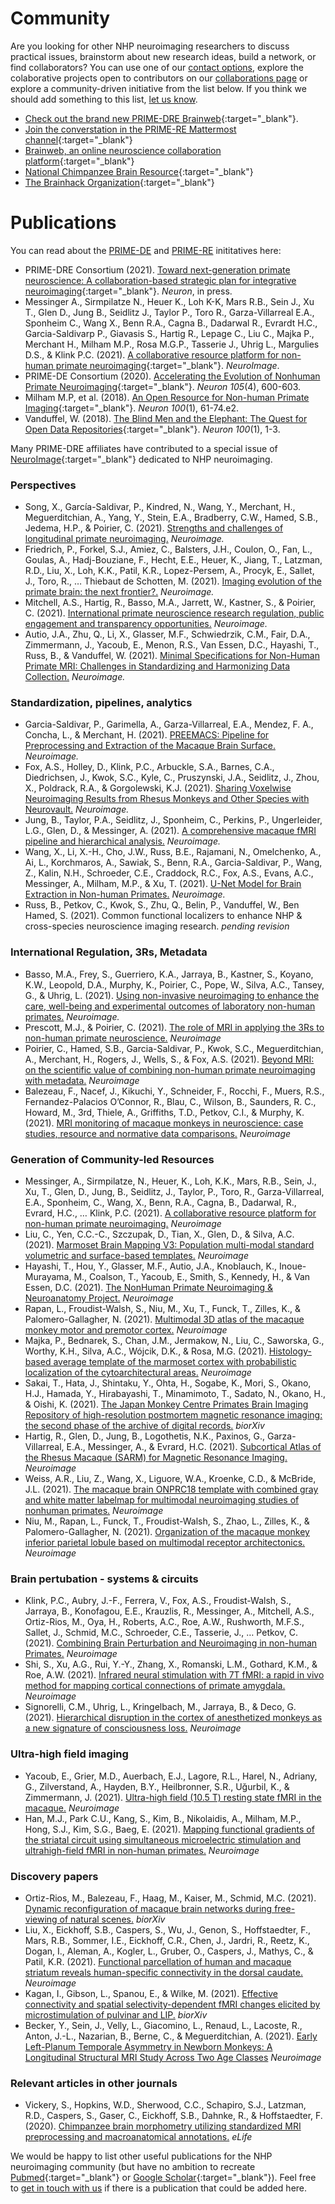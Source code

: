# Community

Are you looking for other NHP neuroimaging researchers to discuss practical issues, brainstorm about new research ideas, build a network, or find collaborators? You can use one of our [contact options](contact.md), explore the colaborative projects open to contributors on our [collaborations page](collaborate.md) or explore a community-driven initiative from the list below. If you think we should add something to this list, [let us know](https://github.com/PRIME-RE/prime-re.github.io/issues/new?assignees=&labels=Contact&template=contact.md&title=[Contact]:%C2%A0%3Ctopic%3E).
<br>


- [Check out the brand new PRIME-DRE Brainweb](https://prime-re.github.io/brainweb/){:target="_blank"}.  
- [Join the converstation in the PRIME-RE Mattermost channel](https://mattermost.brainhack.org/brainhack/channels/prime-re){:target="_blank"}     
- [Brainweb, an online neuroscience collaboration platform](https://brain-web.github.io/){:target="_blank"}     
- [National Chimpanzee Brain Resource](https://www.chimpanzeebrain.org/){:target="_blank"}     
- [The Brainhack Organization](https://brainhack.org/){:target="_blank"}      


# Publications

You can read about the [PRIME-DE](http://fcon_1000.projects.nitrc.org/indi/indiPRIME.html) and [PRIME-RE](https://prime-re.github.io/) inititatives here:     
- PRIME-DRE Consortium (2021). [Toward next-generation primate neuroscience: A collaboration-based strategic plan for integrative neuroimaging](https://www.sciencedirect.com/science/article/abs/pii/S0896627321007832){:target="_blank"}. *Neuron*, in press.
- Messinger A., Sirmpilatze N., Heuer K., Loh K-K, Mars R.B., Sein J., Xu T., Glen D., Jung B., Seidlitz J., Taylor P., Toro R., Garza-Villarreal E.A., Sponheim C., Wang X., Benn R.A., Cagna B., Dadarwal R., Evrardt H.C., Garcia-Saldivarp P., Giavasis S., Hartig R., Lepage C., Liu C., Majka P., Merchant H., Milham M.P., Rosa M.G.P., Tasserie J., Uhrig L., Margulies D.S., & Klink P.C. (2021). [A collaborative resource platform for non-human primate neuroimaging](https://doi.org/10.1016/j.neuroimage.2020.117519){:target="_blank"}. *NeuroImage*.     
- PRIME-DE Consortium (2020). [Accelerating the Evolution of Nonhuman Primate Neuroimaging](https://doi.org/10.1016/j.neuron.2019.12.023){:target="_blank"}. *Neuron 105*(4), 600-603.
- Milham M.P, et al. (2018). [An Open Resource for Non-human Primate Imaging](https://doi.org/10.1016/j.neuron.2018.08.039){:target="_blank"}. *Neuron 100*(1), 61-74.e2.     
- Vanduffel, W. (2018). [The Blind Men and the Elephant: The Quest for Open Data Repositories](https://doi.org/10.1016/j.neuron.2018.09.039){:target="_blank"}. *Neuron 100*(1), 1-3.
      
Many PRIME-DRE affiliates have contributed to a special issue of [NeuroImage](https://www.journals.elsevier.com/neuroimage){:target="_blank"} dedicated to NHP neuroimaging.     

### Perspectives     			
- Song, X., García-Saldivar, P., Kindred, N., Wang, Y., Merchant, H., Meguerditchian, A., Yang, Y., Stein, E.A., Bradberry, C.W., Hamed, S.B., Jedema, H.P., & Poirier, C.	(2021). [Strengths and challenges of longitudinal primate neuroimaging.](https://www.sciencedirect.com/science/article/pii/S105381192100286X) *Neuroimage.*    
- Friedrich, P., Forkel, S.J., Amiez, C., Balsters, J.H., Coulon, O., Fan, L., Goulas, A., Hadj-Bouziane, F., Hecht, E.E., Heuer, K., Jiang, T., Latzman, R.D., Liu, X., Loh, K.K., Patil, K.R., Lopez-Persem, A., Procyk, E., Sallet, J., Toro, R., … Thiebaut de Schotten, M.	(2021). [Imaging evolution of the primate brain: the next frontier?.](https://www.sciencedirect.com/science/article/pii/S1053811920311708) *Neuroimage.*    
- Mitchell, A.S., Hartig, R., Basso, M.A., Jarrett, W., Kastner, S., & Poirier, C.	(2021). [International primate neuroscience research regulation, public engagement and transparency opportunities.](https://www.sciencedirect.com/science/article/pii/S105381192031185X) *Neuroimage.*     
- Autio, J.A., Zhu, Q., Li, X., Glasser, M.F., Schwiedrzik, C.M., Fair, D.A., Zimmermann, J., Yacoub, E., Menon, R.S., Van Essen, D.C., Hayashi, T., Russ, B., & Vanduffel, W.	(2021). [Minimal Specifications for Non-Human Primate MRI: Challenges in Standardizing and Harmonizing Data Collection.](https://arxiv.org/abs/2010.04325) *Neuroimage.*

### Standardization, pipelines, analytics    				
- Garcia-Saldivar, P., Garimella, A., Garza-Villarreal, E.A., Mendez, F. A., Concha, L., & Merchant, H.	(2021).	[PREEMACS: Pipeline for Preprocessing and Extraction of the Macaque Brain Surface.](https://www.sciencedirect.com/science/article/pii/S1053811920311563) *Neuroimage.*   
- Fox, A.S., Holley, D., Klink, P.C., Arbuckle, S.A., Barnes, C.A., Diedrichsen, J., Kwok, S.C., Kyle, C., Pruszynski, J.A., Seidlitz, J., Zhou, X., Poldrack, R.A., & Gorgolewski, K.J. (2021). [Sharing Voxelwise Neuroimaging Results from Rhesus Monkeys and Other Species with Neurovault.](https://www.sciencedirect.com/science/article/pii/S105381192031003X) *Neuroimage.*
- Jung, B., Taylor, P.A., Seidlitz, J., Sponheim, C., Perkins, P., Ungerleider, L.G., Glen, D., & Messinger, A.	(2021). [A comprehensive macaque fMRI pipeline and hierarchical analysis.](https://www.sciencedirect.com/science/article/pii/S1053811921002743) *Neuroimage.*    
- Wang, X., Li, X.-H., Cho, J.W., Russ, B.E., Rajamani, N., Omelchenko, A., Ai, L., Korchmaros, A., Sawiak, S., Benn, R.A., Garcia-Saldivar, P., Wang, Z., Kalin, N.H., Schroeder, C.E., Craddock, R.C., Fox, A.S., Evans, A.C., Messinger, A., Milham, M.P., & Xu, T.	(2021). [U-Net Model for Brain Extraction in Non-human Primates.](https://www.sciencedirect.com/science/article/pii/S1053811921002780) *Neuroimage.*    
- Russ, B., Petkov, C., Kwok, S., Zhu, Q., Belin, P., Vanduffel, W., Ben Hamed, S.	(2021). Common functional localizers to enhance NHP & cross-species neuroscience imaging research. *pending revision*
				
### International Regulation, 3Rs, Metadata				
- Basso, M.A., Frey, S., Guerriero, K.A., Jarraya, B., Kastner, S., Koyano, K.W., Leopold, D.A., Murphy, K., Poirier, C., Pope, W., Silva, A.C., Tansey, G., & Uhrig, L. (2021). [Using non-invasive neuroimaging to enhance the care, well-being and experimental outcomes of laboratory non-human primates.](https://www.sciencedirect.com/science/article/pii/S1053811920311526) *Neuroimage.*      
- Prescott, M.J., & Poirier, C.	(2021). [The role of MRI in applying the 3Rs to non-human primate neuroscience.](https://www.sciencedirect.com/science/article/pii/S1053811920310065) *Neuroimage*       
- Poirier, C., Hamed, S.B., Garcia-Saldivar, P., Kwok, S.C., Meguerditchian, A., Merchant, H., Rogers, J., Wells, S., & Fox, A.S.	(2021). [Beyond MRI: on the scientific value of combining non-human primate neuroimaging with metadata.](https://www.sciencedirect.com/science/article/pii/S1053811920311642) *Neuroimage*     
- Balezeau, F., Nacef, J., Kikuchi, Y., Schneider, F., Rocchi, F., Muers, R.S., Fernandez-Palacios O’Connor, R., Blau, C., Wilson, B., Saunders, R. C., Howard, M., 3rd, Thiele, A., Griffiths, T.D., Petkov, C.I., & Murphy, K.(2021). [MRI monitoring of macaque monkeys in neuroscience: case studies, resource and normative data comparisons.](https://www.sciencedirect.com/science/article/pii/S1053811921000550) *Neuroimage*    
				
### Generation of Community-led Resources				
- Messinger, A., Sirmpilatze, N., Heuer, K., Loh, K.K., Mars, R.B., Sein, J., Xu, T., Glen, D., Jung, B., Seidlitz, J., Taylor, P., Toro, R., Garza-Villarreal, E.A., Sponheim, C., Wang, X., Benn, R.A., Cagna, B., Dadarwal, R., Evrard, H.C., … Klink, P.C. (2021). [A collaborative resource platform for non-human primate neuroimaging.](https://www.sciencedirect.com/science/article/pii/S1053811920310041) *Neuroimage*     
- Liu, C., Yen, C.C.-C., Szczupak, D., Tian, X., Glen, D., & Silva, A.C. (2021). [Marmoset Brain Mapping V3: Population multi-modal standard volumetric and surface-based templates.](https://www.sciencedirect.com/science/article/pii/S1053811920311058) *Neuroimage*     
- Hayashi, T., Hou, Y., Glasser, M.F., Autio, J.A., Knoblauch, K., Inoue-Murayama, M., Coalson, T., Yacoub, E., Smith, S., Kennedy, H., & Van Essen, D.C. (2021). [The NonHuman Primate Neuroimaging & Neuroanatomy Project.](https://www.sciencedirect.com/science/article/pii/S1053811921000033) *Neuroimage*     
- Rapan, L., Froudist-Walsh, S., Niu, M., Xu, T., Funck, T., Zilles, K., & Palomero-Gallagher, N. (2021). [Multimodal 3D atlas of the macaque monkey motor and premotor cortex.](https://www.sciencedirect.com/science/article/pii/S1053811920310594) *Neuroimage*     
- Majka, P., Bednarek, S., Chan, J.M., Jermakow, N., Liu, C., Saworska, G., Worthy, K.H., Silva, A.C., Wójcik, D.K., & Rosa, M.G. (2021). [Histology-based average template of the marmoset cortex with probabilistic localization of the cytoarchitectural areas.](https://www.sciencedirect.com/science/article/pii/S1053811920311101) *Neuroimage*       
- Sakai, T., Hata, J., Shintaku, Y., Ohta, H., Sogabe, K., Mori, S., Okano, H.J., Hamada, Y., Hirabayashi, T., Minamimoto, T., Sadato, N., Okano, H., & Oishi, K. (2021). [The Japan Monkey Centre Primates Brain Imaging Repository of high-resolution postmortem magnetic resonance imaging: the second phase of the archive of digital records.](https://www.biorxiv.org/content/10.1101/2020.08.23.263517v1) *biorXiv*
- Hartig, R., Glen, D., Jung, B., Logothetis, N.K., Paxinos, G., Garza-Villarreal, E.A., Messinger, A., & Evrard, H.C.	(2021). [Subcortical Atlas of the Rhesus Macaque (SARM) for Magnetic Resonance Imaging.](https://doi.org/10.1016/j.neuroimage.2021.117996) *Neuroimage*     
- Weiss, A.R., Liu, Z., Wang, X., Liguore, W.A., Kroenke, C.D., & McBride, J.L.	(2021). [The macaque brain ONPRC18 template with combined gray and white matter labelmap for multimodal neuroimaging studies of nonhuman primates.](https://www.sciencedirect.com/science/article/pii/S1053811920310028) *Neuroimage*     
- Niu, M., Rapan, L., Funck, T., Froudist-Walsh, S., Zhao, L., Zilles, K., & Palomero-Gallagher, N.	(2021). [Organization of the macaque monkey inferior parietal lobule based on multimodal receptor architectonics.](https://www.sciencedirect.com/science/article/pii/S1053811921001208?via%3Dihub) *Neuroimage*      
				
### Brain pertubation - systems & circuits				
- Klink, P.C., Aubry, J.-F., Ferrera, V., Fox, A.S., Froudist-Walsh, S., Jarraya, B., Konofagou, E.E., Krauzlis, R., Messinger, A., Mitchell, A.S., Ortiz-Rios, M., Oya, H., Roberts, A.C., Roe, A.W., Rushworth, M.F.S., Sallet, J., Schmid, M.C., Schroeder, C.E., Tasserie, J., … Petkov, C.	(2021). [Combining Brain Perturbation and Neuroimaging in non-human Primates.](https://doi.org/10.1016/j.neuroimage.2021.118017) *Neuroimage*
- Shi, S., Xu, A.G., Rui, Y.-Y., Zhang, X., Romanski, L.M., Gothard, K.M., & Roe, A.W. (2021). [Infrared neural stimulation with 7T fMRI: a rapid in vivo method for mapping cortical connections of primate amygdala.](https://www.sciencedirect.com/science/article/pii/S1053811921000951) *Neuroimage*       
- Signorelli, C.M., Uhrig, L., Kringelbach, M., Jarraya, B., & Deco, G.	(2021). [Hierarchical disruption in the cortex of anesthetized monkeys as a new signature of consciousness loss.](https://www.sciencedirect.com/science/article/pii/S1053811920311034) *Neuroimage*     
				
### Ultra-high field imaging				
- Yacoub, E., Grier, M.D., Auerbach, E.J., Lagore, R.L., Harel, N., Adriany, G., Zilverstand, A., Hayden, B.Y., Heilbronner, S.R., Uğurbil, K., & Zimmermann, J. (2021). [Ultra-high field (10.5 T) resting state fMRI in the macaque.](https://www.sciencedirect.com/science/article/pii/S1053811920308351) *Neuroimage*      
- Han, M.J., Park C.U., Kang, S., Kim, B., Nikolaidis, A., Milham, M.P., Hong, S.J., Kim, S.G., Baeg, E. (2021). [Mapping functional gradients of the striatal circuit using simultaneous microelectric stimulation and ultrahigh-field fMRI in non-human primates.](https://www.sciencedirect.com/science/article/pii/S1053811921003542?via%3Dihub) *Neuroimage*     
				
### Discovery papers				
- Ortiz-Rios, M., Balezeau, F., Haag, M., Kaiser, M., Schmid, M.C.	(2021). [Dynamic reconfiguration of macaque brain networks during free-viewing of natural scenes.](https://biorxiv.org/cgi/content/short/2021.04.16.439433v1) *biorXiv*     
- Liu, X., Eickhoff, S.B., Caspers, S., Wu, J., Genon, S., Hoffstaedter, F., Mars, R.B., Sommer, I.E., Eickhoff, C.R., Chen, J., Jardri, R., Reetz, K., Dogan, I., Aleman, A., Kogler, L., Gruber, O., Caspers, J., Mathys, C., & Patil, K.R. (2021). [Functional parcellation of human and macaque striatum reveals human-specific connectivity in the dorsal caudate.](https://www.sciencedirect.com/science/article/pii/S1053811921002834) *Neuroimage*     
- Kagan, I., Gibson, L., Spanou, E., & Wilke, M. (2021). [Effective connectivity and spatial selectivity-dependent fMRI changes elicited by microstimulation of pulvinar and LIP.](https://www.biorxiv.org/content/10.1101/2020.09.16.298539v1) *biorXiv*     
- Becker, Y., Sein, J., Velly, L., Giacomino, L., Renaud, L., Lacoste, R., Anton, J.-L., Nazarian, B., Berne, C., & Meguerditchian, A. (2021). [Early Left-Planum Temporale Asymmetry in Newborn Monkeys: A Longitudinal Structural MRI Study Across Two Age Classes](https://www.sciencedirect.com/science/article/pii/S1053811920310600) *Neuroimage*     
				
### Relevant articles in other journals				
- Vickery, S., Hopkins, W.D., Sherwood, C.C., Schapiro, S.J., Latzman, R.D., Caspers, S., Gaser, C., Eickhoff, S.B., Dahnke, R., & Hoffstaedter, F.	(2020). [Chimpanzee brain morphometry utilizing standardized MRI preprocessing and macroanatomical annotations.](https://elifesciences.org/articles/60136) *eLife*     
 

We would be happy to list other useful publications for the NHP neuroimaging community (but have no ambition to recreate [Pubmed](https://pubmed.ncbi.nlm.nih.gov/){:target="_blank"} or [Google Scholar](https://scholar.google.com/){:target="_blank"}). Feel free to [get in touch with us](contact.md) if there is a publication that could be added here.      
